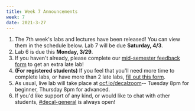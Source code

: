 ```yaml
---
title: Week 7 Announcements
week: 7
date: 2021-3-27
---
```


1. The 7th week's labs and lectures have been released! You can view them in the schedule below. Lab 7 will be due **Saturday, 4/3**.
1. Lab 6 is due this **Monday, 3/29**.
1. If you haven't already, please complete our [mid-semester feedback form](https://docs.google.com/forms/d/e/1FAIpQLScjlAHhGHTct9POMJKgcpcO9HsBhO1N1d5gr3CaCaXxBMz5Eg/viewform) to get an extra late lab!
1. **(For registered students)** If you feel that you'll need more time to complete labs, or have more than 2 late labs, [fill out this form](https://docs.google.com/forms/d/e/1FAIpQLSdyiHHotB8fQT2FoucwYqAGq3DkZ6rK4-0zUBMtBKGostob2w/viewform).
1. As usual, live lab will take place at [ocf.io/decalzoom](https://ocf.io/decalzoom)-- Tuesday 8pm for beginner, Thursday 8pm for advanced.
1. If you'd like support of any kind, or would like to chat with other students, [#decal-general](https://ocf.io/slack) is always open!
